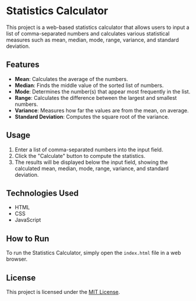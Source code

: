# Statistics Calculator

This project is a web-based statistics calculator that allows users to input a list of comma-separated numbers and calculates various statistical measures such as mean, median, mode, range, variance, and standard deviation.

## Features

- **Mean**: Calculates the average of the numbers.
- **Median**: Finds the middle value of the sorted list of numbers.
- **Mode**: Determines the number(s) that appear most frequently in the list.
- **Range**: Calculates the difference between the largest and smallest numbers.
- **Variance**: Measures how far the values are from the mean, on average.
- **Standard Deviation**: Computes the square root of the variance.

## Usage

1. Enter a list of comma-separated numbers into the input field.
2. Click the "Calculate" button to compute the statistics.
3. The results will be displayed below the input field, showing the calculated mean, median, mode, range, variance, and standard deviation.

## Technologies Used

- HTML
- CSS
- JavaScript

## How to Run

To run the Statistics Calculator, simply open the `index.html` file in a web browser.


## License

This project is licensed under the [MIT License](LICENSE).
